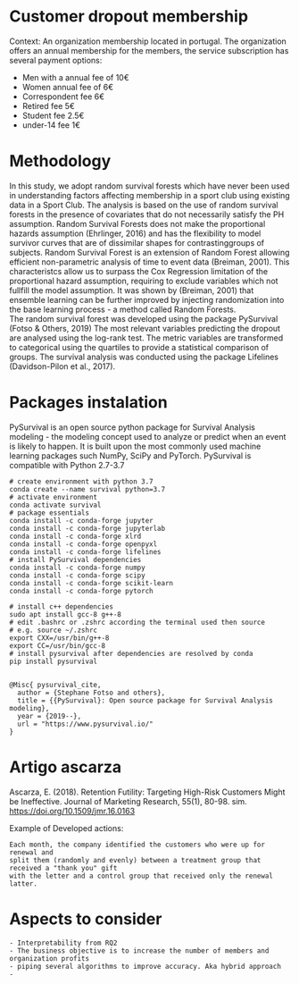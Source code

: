 # Customer dropout membership

Context:
An organization membership located in portugal. The organization offers an annual membership
for the members, the service subscription has several payment options:

- Men with a annual fee of 10€
- Women annual fee of 6€
- Correspondent fee 6€
- Retired fee 5€
- Student fee 2.5€
- under-14 fee 1€

# Methodology

In this study, we adopt random survival forests which have never been used in understanding 
factors affecting membership in a sport club using existing data in a Sport Club. 
The analysis is based on the use of random survival forests in the presence of covariates 
that do not necessarily satisfy the PH assumption. 
Random Survival Forests does not make the proportional hazards assumption (Ehrlinger, 2016) 
and has the flexibility to model survivor curves that are of dissimilar shapes for 
contrastinggroups of subjects. Random Survival Forest is an extension of Random Forest 
allowing efficient non-parametric analysis of time to event data (Breiman, 2001). 
This characteristcs allow us to surpass the Cox Regression limitation of the proportional hazard
assumption, requiring to exclude variables which not fullfill the model assumption. 
It was shown by (Breiman, 2001) that ensemble learning can be further improved by injecting 
randomization into the base learning process - a method called Random Forests.  
The random survival forest was developed using the package PySurvival (Fotso & Others, 2019)
The most relevant variables predicting the dropout are analysed using the log-rank test. 
The metric variables are transformed to categorical using the quartiles to provide a statistical
comparison of groups. 
The survival analysis was conducted using the package Lifelines (Davidson-Pilon et al., 2017).

# Packages instalation

PySurvival is an open source python package for Survival Analysis modeling - the modeling concept used to analyze or predict when an event is likely to happen. It is built upon the most commonly used machine learning packages such NumPy, SciPy and PyTorch.
PySurvival is compatible with Python 2.7-3.7

```
# create environment with python 3.7
conda create --name survival python=3.7
# activate environment
conda activate survival
# package essentials
conda install -c conda-forge jupyter
conda install -c conda-forge jupyterlab
conda install -c conda-forge xlrd
conda install -c conda-forge openpyxl
conda install -c conda-forge lifelines
# install PySurvival dependencies
conda install -c conda-forge numpy
conda install -c conda-forge scipy
conda install -c conda-forge scikit-learn
conda install -c conda-forge pytorch

# install c++ dependencies
sudo apt install gcc-8 g++-8
# edit .bashrc or .zshrc according the terminal used then source
# e.g. source ~/.zshrc
export CXX=/usr/bin/g++-8
export CC=/usr/bin/gcc-8
# install pysurvival after dependencies are resolved by conda
pip install pysurvival
```

```

@Misc{ pysurvival_cite,
  author = {Stephane Fotso and others},
  title = {{PySurvival}: Open source package for Survival Analysis modeling},
  year = {2019--},
  url = "https://www.pysurvival.io/"
}

```

# Artigo ascarza


Ascarza, E. (2018). Retention Futility: Targeting High-Risk Customers Might be Ineffective. Journal of Marketing Research, 55(1), 80-98. sim. https://doi.org/10.1509/jmr.16.0163


Example of  Developed actions: 

```
Each month, the company identified the customers who were up for renewal and
split them (randomly and evenly) between a treatment group that received a "thank you" gift
with the letter and a control group that received only the renewal latter.
````

# Aspects to consider 

    - Interpretability from RQ2
    - The business objective is to increase the number of members and organization profits
    - piping several algorithms to improve accuracy. Aka hybrid approach
    -  

